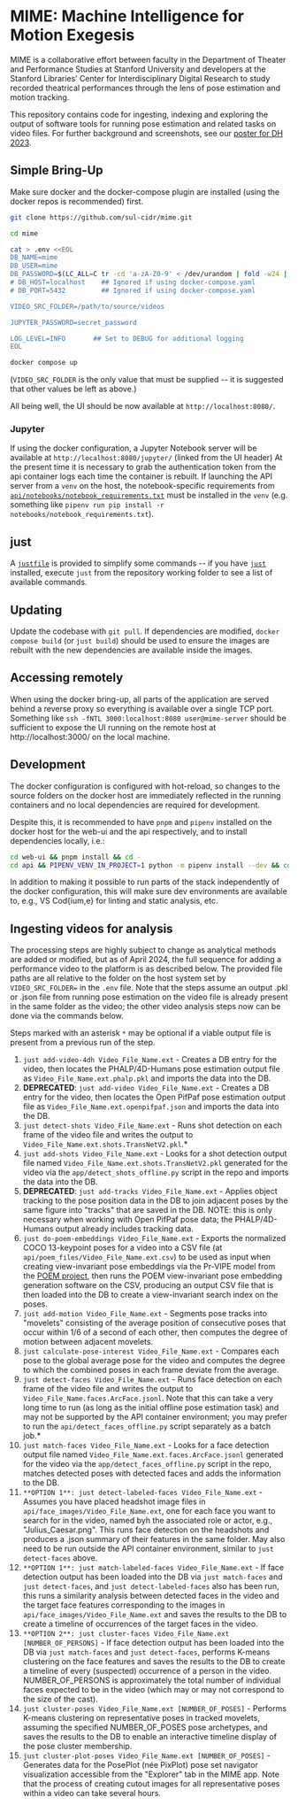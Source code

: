# MIME: Machine Intelligence for Motion Exegesis

MIME is a collaborative effort between faculty in the Department of Theater and Performance Studies at Stanford University and developers at the Stanford Libraries’ Center for Interdisciplinary Digital Research to study recorded theatrical performances through the lens of pose estimation and motion tracking.

This repository contains code for ingesting, indexing and exploring the output of software tools for running pose estimation and related tasks on video files. For further background and screenshots, see our [poster for DH 2023](https://sul-cidr.github.io/mime/).

## Simple Bring-Up

Make sure docker and the docker-compose plugin are installed (using the docker repos is recommended) first.

```sh
git clone https://github.com/sul-cidr/mime.git

cd mime

cat > .env <<EOL
DB_NAME=mime
DB_USER=mime
DB_PASSWORD=$(LC_ALL=C tr -cd 'a-zA-Z0-9' < /dev/urandom | fold -w24 | head -n 1)
# DB_HOST=localhost    ## Ignored if using docker-compose.yaml
# DB_PORT=5432         ## Ignored if using docker-compose.yaml

VIDEO_SRC_FOLDER=/path/to/source/videos

JUPYTER_PASSWORD=secret_password

LOG_LEVEL=INFO       ## Set to DEBUG for additional logging
EOL

docker compose up
```

(`VIDEO_SRC_FOLDER` is the only value that must be supplied -- it is suggested that other values be left as above.)

All being well, the UI should be now available at `http://localhost:8080/`.

### Jupyter

If using the docker configuration, a Jupyter Notebook server will be available at `http://localhost:8080/jupyter/` (linked from the UI header) At the present time it is necessary to grab the authentication token from the api container logs each time the container is rebuilt. If launching the API server from a `venv` on the host, the notebook-specific requirements from [`api/notebooks/notebook_requirements.txt`](api/notebooks/notebook_requirements.txt) must be installed in the `venv` (e.g. something like `pipenv run pip install -r notebooks/notebook_requirements.txt`).

## just

A [`justfile`](./justfile) is provided to simplify some commands -- if you have [`just`](https://github.com/casey/just) installed, execute `just` from the repository working folder to see a list of available commands.

## Updating

Update the codebase with `git pull`. If dependencies are modified, `docker compose build` (or `just build`) should be used to ensure the images are rebuilt with the new dependencies are available inside the images.

## Accessing remotely

When using the docker bring-up, all parts of the application are served behind a reverse proxy so everything is available over a single TCP port. Something like `ssh -fNTL 3000:localhost:8080 user@mime-server` should be sufficient to expose the UI running on the remote host at http://localhost:3000/ on the local machine.

## Development

The docker configuration is configured with hot-reload, so changes to the source folders on the docker host are immediately reflected in the running containers and no local dependencies are required for development.

Despite this, it is recommended to have `pnpm` and `pipenv` installed on the docker host for the web-ui and the api respectively, and to install dependencies locally, i.e.:

```sh
cd web-ui && pnpm install && cd -
cd api && PIPENV_VENV_IN_PROJECT=1 python -m pipenv install --dev && cd -
```

In addition to making it possible to run parts of the stack independently of the docker configuration, this will make sure dev environments are available to, e.g., VS Cod{ium,e} for linting and static analysis, etc.

## Ingesting videos for analysis

The processing steps are highly subject to change as analytical methods are added or modified, but as of April 2024, the full sequence for adding a performance video to the platform is as described below. The provided file paths are all relative to the folder on the host system set by `VIDEO_SRC_FOLDER=` in the `.env` file. Note that the steps assume an output .pkl or .json file from running pose estimation on the video file is already present in the same folder as the video; the other video analysis steps now can be done via the commands below.

Steps marked with an asterisk `*` may be optional if a viable output file is present from a previous run of the step.

1. `just add-video-4dh Video_File_Name.ext` - Creates a DB entry for the video, then locates the PHALP/4D-Humans pose estimation output file as `Video_File_Name.ext.phalp.pkl` and imports the data into the DB.
1. **DEPRECATED**: `just add-video Video_File_Name.ext` - Creates a DB entry for the video, then locates the Open PifPaf pose estimation output file as `Video_File_Name.ext.openpifpaf.json` and imports the data into the DB.
1. `just detect-shots Video_File_Name.ext` - Runs shot detection on each frame of the video file and writes the output to `Video_File_Name.ext.shots.TransNetV2.pkl`.\*
1. `just add-shots Video_File_Name.ext` - Looks for a shot detection output file named `Video_File_Name.ext.shots.TransNetV2.pkl` generated for the video via the `app/detect_shots_offline.py` script in the repo and imports the data into the DB.
1. **DEPRECATED**: `just add-tracks Video_File_Name.ext` - Applies object tracking to the pose position data in the DB to join adjacent poses by the same figure into "tracks" that are saved in the DB. NOTE: this is only necessary when working with Open PifPaf pose data; the PHALP/4D-Humans output already includes tracking data.
1. `just do-poem-embeddings Video_File_Name.ext` - Exports the normalized COCO 13-keypoint poses for a video into a CSV file (at `api/poem_files/Video_File_Name.ext.csv`) to be used as input when creating view-invariant pose embeddings via the Pr-VIPE model from the [POEM project](https://sites.google.com/view/pr-vipe), then runs the POEM view-invariant pose embedding generation software on the CSV, producing an output CSV file that is then loaded into the DB to create a view-invariant search index on the poses.
1. `just add-motion Video_File_Name.ext` - Segments pose tracks into "movelets" consisting of the average position of consecutive poses that occur within 1/6 of a second of each other, then computes the degree of motion between adjacent movelets.
1. `just calculate-pose-interest Video_File_Name.ext` - Compares each pose to the global average pose for the video and computes the degree to which the combined poses in each frame deviate from the average.
1. `just detect-faces Video_File_Name.ext` - Runs face detection on each frame of the video file and writes the output to `Video_File_Name.faces.ArcFace.jsonl`. Note that this can take a very long time to run (as long as the initial offline pose estimation task) and may not be supported by the API container environment; you may prefer to run the `api/detect_faces_offline.py` script separately as a batch job.\*
1. `just match-faces Video_File_Name.ext` - Looks for a face detection output file named `Video_File_Name.ext.faces.ArcFace.jsonl` generated for the video via the `app/detect_faces_offline.py` script in the repo, matches detected poses with detected faces and adds the information to the DB.
1. `**OPTION 1**: just detect-labeled-faces Video_File_Name.ext` - Assumes you have placed headshot image files in `api/face_images/Video_File_Name.ext`, one for each face you want to search for in the video, named byh the associated role or actor, e.g., "Julius_Caesar.png". This runs face detection on the headshots and produces a .json summary of their features in the same folder. May also need to be run outside the API container environment, similar to `just detect-faces` above.
1. `**OPTION 1**: just match-labeled-faces Video_File_Name.ext` - If face detection output has been loaded into the DB via `just match-faces` and `just detect-faces`, and `just detect-labeled-faces` also has been run, this runs a similarity analysis between detected faces in the video and the target face features corresponding to the images in `api/face_images/Video_File_Name.ext` and saves the results to the DB to create a timeline of occurrences of the target faces in the video.
1. `**OPTION 2**: just cluster-faces Video_File_Name.ext [NUMBER_OF_PERSONS]` - If face detection output has been loaded into the DB via `just match-faces` and `just detect-faces`, performs K-means clustering on the face features and saves the results to the DB to create a timeline of every (suspected) occurrence of a person in the video. NUMBER_OF_PERSONS is approximately the total number of individual faces expected to be in the video (which may or may not correspond to the size of the cast).
1. `just cluster-poses Video_File_Name.ext [NUMBER_OF_POSES]` - Performs K-means clustering on representative poses in tracked movelets, assuming the specified NUMBER_OF_POSES pose archetypes, and saves the results to the DB to enable an interactive timeline display of the pose cluster membership.
1. `just cluster-plot-poses Video_File_Name.ext [NUMBER_OF_POSES]` - Generates data for the PosePlot (née PixPlot) pose set navigator visualization accessible from the "Explorer" tab in the MIME app. Note that the process of creating cutout images for all representative poses within a video can take several hours.
